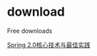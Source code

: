 # download
Free downloads

[Spring 2.0核心技术与最佳实践](https://github.com/michaelliao/download/raw/master/pdf/Spring%202.0%E6%A0%B8%E5%BF%83%E6%8A%80%E6%9C%AF%E4%B8%8E%E6%9C%80%E4%BD%B3%E5%AE%9E%E8%B7%B5.pdf)
